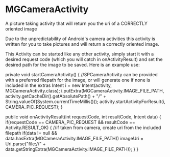 MGCameraActivity
================

A picture taking activity that will return you the uri of a CORRECTLY oriented image

Due to the unpredictability of Android's camera activities this activity is written for you to take pictures
and will return a correctly oriented image.

This Activity can be started like any other activity, simply start it with a desired request code (which you will catch
in onActivityResult) and set the desired path for the image to be saved.  Here is an example use:

private void startCameraActivity()
{
    //SPCameraActivity can be provided with a preferred filepath for the image, or will generate one if none is included in the extras
    Intent i = new Intent(activity, MGCameraActivity.class);
    i.putExtra(MGCameraActivity.IMAGE_FILE_PATH, activity.getCacheDir().getAbsolutePath() + "/" + String.valueOf(System.currentTimeMillis()));
    activity.startActivityForResult(i, CAMERA_PIC_REQUEST);
}

public void onActivityResult(int requestCode, int resultCode, Intent data) 
{  
    if(requestCode == CAMERA_PIC_REQUEST && resultCode == Activity.RESULT_OK)
    	{
    			//if taken from camera, create uri from the included filepath
    			if(data != null && data.hasExtra(MGCameraActivity.IMAGE_FILE_PATH))
    				imageUri = Uri.parse("file://" + data.getStringExtra(MGCameraActivity.IMAGE_FILE_PATH));
    	}
} 
